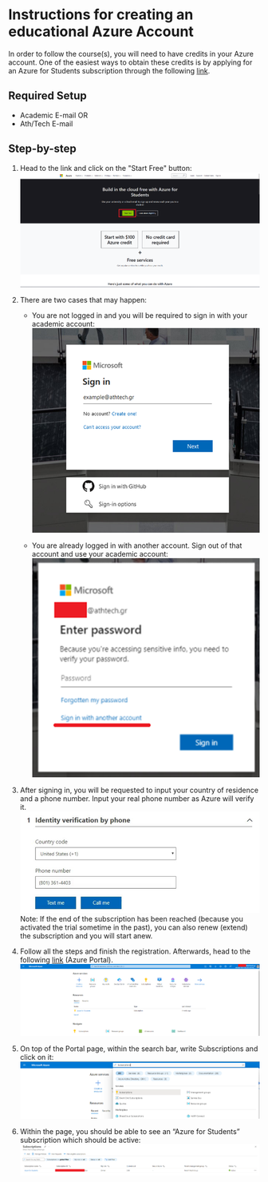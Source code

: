 # Instructions for creating an educational Azure Account

In order to follow the course(s), you will need to have credits in your Azure account. One of the easiest ways to obtain these credits is by applying for an Azure for Students subscription through the following [link](https://azure.microsoft.com/en-us/free/students/
).

## Required Setup
- Academic E-mail OR
- Ath/Tech E-mail

## Step-by-step

1. Head to the link and click on the "Start Free" button:
![img.png](images/azure_for_students_img.png)


2. There are two cases that may happen:

    - You are not logged in and you will be required to sign in with your academic account:
   ![img_1.png](images/azure_for_students_img_1.png)
   
    - You are already logged in with another account. Sign out of that account and use your academic account:
   ![img_2.png](images/azure_for_students_img_2.png)


3. After signing in, you will be requested to input your country of residence and a phone number. Input your real phone number as Azure will verify it.
![img_3.png](images/azure_for_students_img_3.png)
Note: If the end of the subscription has been reached (because you activated the trial sometime in the past), you can also renew (extend) the subscription and you will start anew.


4. Follow all the steps and finish the registration. Afterwards, head to the following [link](https://portal.azure.com/) (Azure Portal).
![img_4.png](images/azure_for_students_img_4.png)


5. On top of the Portal page, within the search bar, write Subscriptions and click on it:
![img_5.png](images/azure_for_students_img_5.png)


6. Within the page, you should be able to see an “Azure for Students” subscription which should be active:
![img_6.png](images/azure_for_students_img_6.png)